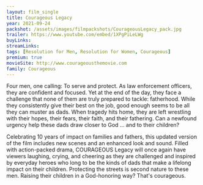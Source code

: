 ```yaml
---
layout: film_single
title: Courageous Legacy
year: 2021-09-24
packshot: /assets/images/filmpackshots/CourageousLegacy_pack.jpg
trailer: https://www.youtube.com/embed/1XPgPiLeLWg
buyLinks:
streamLinks:
tags: [Resolution for Men, Resolution for Women, Courageous]
premium: true
movieSite: http://www.courageousthemovie.com
family: Courageous
---
```

Four men, one calling: To serve and protect. As law enforcement officers, they are confident and focused. Yet at the end of the day, they face a challenge that none of them are truly prepared to tackle: fatherhood. While they consistently give their best on the job, good enough seems to be all they can muster as dads. When tragedy hits home, they are left wrestling with their hopes, their fears, their faith, and their fathering. Can a newfound urgency help these dads draw closer to God ... and to their children?

Celebrating 10 years of impact on families and fathers, this updated version of the film includes new scenes and an enhanced look and sound. Filled with action-packed drama, COURAGEOUS Legacy will once again have viewers laughing, crying, and cheering as they are challenged and inspired by everyday heroes who long to be the kinds of dads that make a lifelong impact on their children. Protecting the streets is second nature to these men. Raising their children in a God-honoring way? That's courageous.
